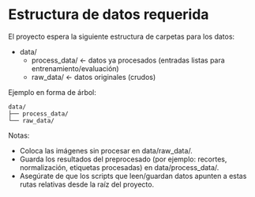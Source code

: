 # Estructura de datos requerida

El proyecto espera la siguiente estructura de carpetas para los datos:

- data/
  - process_data/    ← datos ya procesados (entradas listas para entrenamiento/evaluación)
  - raw_data/        ← datos originales (crudos)

Ejemplo en forma de árbol:

```
data/
├── process_data/
└── raw_data/
```

Notas:
- Coloca las imágenes sin procesar en data/raw_data/.
- Guarda los resultados del preprocesado (por ejemplo: recortes, normalización, etiquetas procesadas) en data/process_data/.
- Asegúrate de que los scripts que leen/guardan datos apunten a estas rutas relativas desde la raíz del proyecto.
